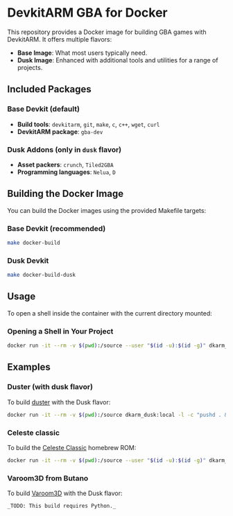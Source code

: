 
# DevkitARM GBA for Docker

This repository provides a Docker image for building GBA games with DevkitARM. It offers multiple flavors:

- **Base Image**: What most users typically need.
- **Dusk Image**: Enhanced with additional tools and utilities for a range of projects.

## Included Packages

### Base Devkit (default)

- **Build tools**: `devkitarm`, `git`, `make`, `c`, `c++`, `wget`, `curl`
- **DevkitARM package**: `gba-dev`

### Dusk Addons (only in `dusk` flavor)

- **Asset packers**: `crunch`, `Tiled2GBA`
- **Programming languages**: `Nelua`, `D`

## Building the Docker Image

You can build the Docker images using the provided Makefile targets:

### Base Devkit (recommended)

```sh
make docker-build
```

### Dusk Devkit

```sh
make docker-build-dusk
```

## Usage

To open a shell inside the container with the current directory mounted:

### Opening a Shell in Your Project

```sh
docker run -it --rm -v $(pwd):/source --user "$(id -u):$(id -g)" dkarm_base:local -l -c bash
```

## Examples

### Duster (with dusk flavor)

To build [duster](https://github.com/redthing1/duster) with the Dusk flavor:

```sh
docker run -it --rm -v $(pwd):/source dkarm_dusk:local -l -c "pushd . && git submodule update --init --recursive && cd src/DusterGBA && make clean && make build && popd"
```

### Celeste classic

To build the [Celeste Classic](https://github.com/JeffRuLz/Celeste-Classic-GBA) homebrew ROM:

```sh
docker run -it --rm -v $(pwd):/source --user "$(id -u):$(id -g)" dkarm_base:local -l -c "make"
```

### Varoom3D from Butano

To build [Varoom3D](https://github.com/GValiente/butano) with the Dusk flavor:
```sh
_TODO: This build requires Python._
```
